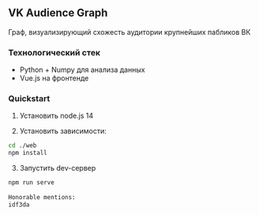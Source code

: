 ## VK Audience Graph

Граф, визуализирующий схожесть аудитории крупнейших пабликов ВК

### Технологический стек
- Python + Numpy для анализа данных
- Vue.js на фронтенде

### Quickstart
1. Установить node.js 14

2. Установить зависимости:
  ```bash
  cd ./web
  npm install
  ```
3. Запустить dev-сервер
  ```bash
  npm run serve
   
Honorable mentions:
idf3da
